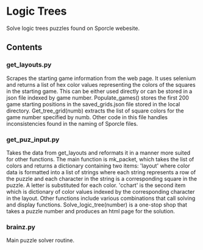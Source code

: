 # Logic Trees

Solve logic trees puzzles found on Sporcle webesite.

## Contents

### get_layouts.py
Scrapes the starting game information from the web page.  It uses selenium and returns a list of hex color values
representing the colors of the squares in the starting game.  This can be either used directly or can be stored in a json file
indexed by game number.  Populate_games() stores the first 200 game starting positions in the saved_grids.json file stored in the
local directory.  Get_tree_grid(numb) extracts the list of square colors for the game number specified by numb.  Other code in
this file handles inconsistencies found in the naming of Sporcle files.
 
### get_puz_input.py
Takes the data from get_layouts and reformats it in a manner more suited for other functions.  The main function is mk_packet, which
takes the list of colors and returns a dictionary containing two items: 'layout' where color data is formatted into a list of strings
where each string represents a row of the puzzle and each character in the string is a corresponding square in the puzzle.  A letter
is substituted for each color.  'cchart' is the second item which is dictionary of color values indexed by the corresponding character
in the layout.  Other functions include various combinations that call solving and display functions.  Solve_logic_tree(number) is a
one-stop shop that takes a puzzle number and produces an html page for the solution.

### brainz.py
Main puzzle solver routine.

